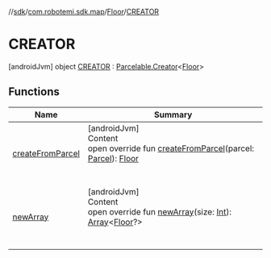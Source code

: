 //[sdk](../../../../index.md)/[com.robotemi.sdk.map](../../index.md)/[Floor](../index.md)/[CREATOR](index.md)



# CREATOR  
 [androidJvm] object [CREATOR](index.md) : [Parcelable.Creator](https://developer.android.com/reference/kotlin/android/os/Parcelable.Creator.html)<[Floor](../index.md)>    


## Functions  
  
|  Name |  Summary | 
|---|---|
| <a name="com.robotemi.sdk.map/Floor.CREATOR/createFromParcel/#android.os.Parcel/PointingToDeclaration/"></a>[createFromParcel](create-from-parcel.md)| <a name="com.robotemi.sdk.map/Floor.CREATOR/createFromParcel/#android.os.Parcel/PointingToDeclaration/"></a>[androidJvm]  <br>Content  <br>open override fun [createFromParcel](create-from-parcel.md)(parcel: [Parcel](https://developer.android.com/reference/kotlin/android/os/Parcel.html)): [Floor](../index.md)  <br><br><br>|
| <a name="com.robotemi.sdk.map/Floor.CREATOR/newArray/#kotlin.Int/PointingToDeclaration/"></a>[newArray](new-array.md)| <a name="com.robotemi.sdk.map/Floor.CREATOR/newArray/#kotlin.Int/PointingToDeclaration/"></a>[androidJvm]  <br>Content  <br>open override fun [newArray](new-array.md)(size: [Int](https://kotlinlang.org/api/latest/jvm/stdlib/kotlin/-int/index.html)): [Array](https://kotlinlang.org/api/latest/jvm/stdlib/kotlin/-array/index.html)<[Floor](../index.md)?>  <br><br><br>|

